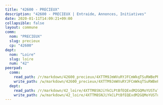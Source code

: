 ```yaml
---
title: "42600 - PRECIEUX"
description: "42600 - PRECIEUX | Entraide, Annonces, Initiatives"
date: 2020-01-11T14:09:21+09:00
collapsible: false
layout: commune
comm:
  nom: "PRECIEUX"
  slug: precieux
  cp: "42600"
dept:
  nom: "Loire"
  slug: loire
  num: "42"
peerpad:
  comm:
    read_path: /r/markdown/42600_precieux/4XTTM9JmWVuRYJFCmWkqTSuRWBePR9t9vT1L2m2JrZyPY8D4u
    write_path: /w/markdown/42600_precieux/4XTTM9JmWVuRYJFCmWkqTSuRWBePR9t9vT1L2m2JrZyPY8D4u-K3TgU1bDnXhggEPiEPWoRi7uvvZpz8cTpVsvaLpXKHtXu3jF6QkY7TUuRfwTqm8yADAsX9Pgxv8xQW4ct53aUUzQEjf6Bd8XPidfLkRjrfffcvDYY6Ph1ARNTtWungtHfGJJiyWH
  dept:
    read_path: /r/markdown/42_loire/4XTTM8SNJiYkCLPtBfEQExdM2GQMoYUSTuTytLrQfQVaaYJeW
    write_path: /w/markdown/42_loire/4XTTM8SNJiYkCLPtBfEQExdM2GQMoYUSTuTytLrQfQVaaYJeW-K3TgUi5YJecchkttgL3M6Pu99u8hH2akRrHDb4XXZXATCvGiyzrNbe23fQbzNYiKWDR2re6vQN4Gxv5BQ2dayjGg1AqxtpHRtgi6cm74UeqjVtXM2ZJFa6mvBKTRc4s3X6tJYycN
---
```


